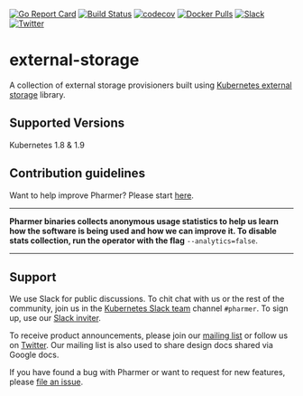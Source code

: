 [![Go Report Card](https://goreportcard.com/badge/github.com/pharmer/cloud-storage)](https://goreportcard.com/report/github.com/pharmer/cloud-storage)
[![Build Status](https://travis-ci.org/pharmer/cloud-storage.svg?branch=master)](https://travis-ci.org/pharmer/cloud-storage)
[![codecov](https://codecov.io/gh/pharmer/cloud-storage/branch/master/graph/badge.svg)](https://codecov.io/gh/pharmer/cloud-storage)
[![Docker Pulls](https://img.shields.io/docker/pulls/pharmer/cloud-storage.svg)](https://hub.docker.com/r/pharmer/cloud-storage/)
[![Slack](https://slack.appscode.com/badge.svg)](https://slack.appscode.com)
[![Twitter](https://img.shields.io/twitter/follow/appscodehq.svg?style=social&logo=twitter&label=Follow)](https://twitter.com/intent/follow?screen_name=AppsCodeHQ)

# external-storage
A collection of external storage provisioners built using [Kubernetes external storage](https://github.com/kubernetes-incubator/external-storage) library.

## Supported Versions
Kubernetes 1.8 & 1.9

## Contribution guidelines
Want to help improve Pharmer? Please start [here](/CONTRIBUTING.md).

---

**Pharmer binaries collects anonymous usage statistics to help us learn how the software is being used and how we can improve it. To disable stats collection, run the operator with the flag** `--analytics=false`.

---

## Support
We use Slack for public discussions. To chit chat with us or the rest of the community, join us in the [Kubernetes Slack team](https://kubernetes.slack.com/messages/C81LSKMPE/details/) channel `#pharmer`. To sign up, use our [Slack inviter](http://slack.kubernetes.io/).

To receive product announcements, please join our [mailing list](https://groups.google.com/forum/#!forum/pharmer) or follow us on [Twitter](https://twitter.com/AppsCodeHQ). Our mailing list is also used to share design docs shared via Google docs.

If you have found a bug with Pharmer or want to request for new features, please [file an issue](https://github.com/pharmer/pharmer/issues/new).
